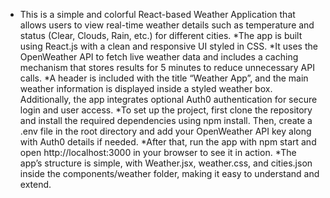 * This is a simple and colorful React-based Weather Application that allows users to view real-time weather details such as temperature and status (Clear, Clouds, Rain, etc.) for different cities.
*The app is built using React.js with a clean and responsive UI styled in CSS.
*It uses the OpenWeather API to fetch live weather data and includes a caching mechanism that stores results for 5 minutes to reduce unnecessary API calls.
*A header is included with the title “Weather App”, and the main weather information is displayed inside a styled weather box. Additionally, the app integrates optional Auth0 authentication for secure login and user access.
*To set up the project, first clone the repository and install the required dependencies using npm install. Then, create a .env file in the root directory and add your OpenWeather API key along with Auth0 details if needed.
*After that, run the app with npm start and open http://localhost:3000 in your browser to see it in action. 
*The app’s structure is simple, with Weather.jsx, weather.css, and cities.json inside the components/weather folder, making it easy to understand and extend.
